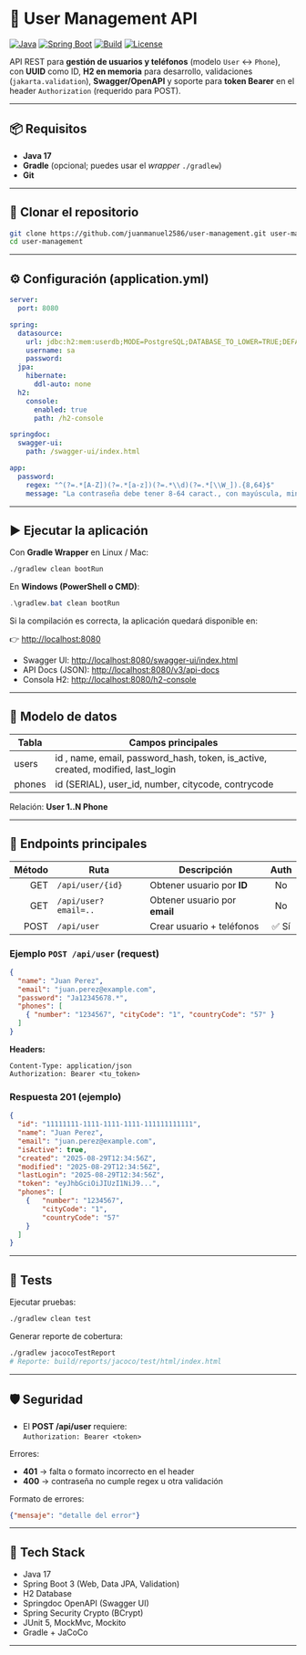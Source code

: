 # 🧩 User Management API

[![Java](https://img.shields.io/badge/Java-17-007396)]()
[![Spring Boot](https://img.shields.io/badge/Spring%20Boot-3.x-6DB33F)]()
[![Build](https://img.shields.io/badge/Build-Gradle-02303A)]()
[![License](https://img.shields.io/badge/license-MIT-blue.svg)]()

API REST para **gestión de usuarios y teléfonos** (modelo `User` ↔ `Phone`), con **UUID** como ID, **H2 en memoria** para desarrollo, validaciones (`jakarta.validation`), **Swagger/OpenAPI** y soporte para **token Bearer** en el header `Authorization` (requerido para POST).

---

## 📦 Requisitos

- **Java 17**
- **Gradle** (opcional; puedes usar el *wrapper* `./gradlew`)
- **Git**

---

## 🚀 Clonar el repositorio

```bash
git clone https://github.com/juanmanuel2586/user-management.git user-management
cd user-management
```

---

## ⚙️ Configuración (application.yml)

```yaml
server:
  port: 8080

spring:
  datasource:
    url: jdbc:h2:mem:userdb;MODE=PostgreSQL;DATABASE_TO_LOWER=TRUE;DEFAULT_NULL_ORDERING=HIGH
    username: sa
    password:
  jpa:
    hibernate:
      ddl-auto: none
  h2:
    console:
      enabled: true
      path: /h2-console

springdoc:
  swagger-ui:
    path: /swagger-ui/index.html

app:
  password:
    regex: "^(?=.*[A-Z])(?=.*[a-z])(?=.*\\d)(?=.*[\\W_]).{8,64}$"
    message: "La contraseña debe tener 8-64 caract., con mayúscula, minúscula, dígito y símbolo"
```

---

## ▶️ Ejecutar la aplicación

Con **Gradle Wrapper** en Linux / Mac:

```bash
./gradlew clean bootRun
```

En **Windows (PowerShell o CMD)**:

```powershell
.\gradlew.bat clean bootRun
```

Si la compilación es correcta, la aplicación quedará disponible en:  

👉 [http://localhost:8080](http://localhost:8080)

- Swagger UI: [http://localhost:8080/swagger-ui/index.html](http://localhost:8080/swagger-ui/index.html)  
- API Docs (JSON): [http://localhost:8080/v3/api-docs](http://localhost:8080/v3/api-docs)  
- Consola H2: [http://localhost:8080/h2-console](http://localhost:8080/h2-console)

---

## 🧠 Modelo de datos

| Tabla  | Campos principales                                                                 |
|--------|-------------------------------------------------------------------------------------|
| users  | id , name, email, password_hash, token, is_active, created, modified, last_login |
| phones | id (SERIAL), user_id, number, citycode, contrycode                           |

Relación: **User 1..N Phone**

---

## 🔌 Endpoints principales

| Método | Ruta                 | Descripción                         | Auth |
|-------:|----------------------|-------------------------------------|:----:|
| GET    | `/api/user/{id}`     | Obtener usuario por **ID**          |  No  |
| GET    | `/api/user?email=..` | Obtener usuario por **email**       |  No  |
| POST   | `/api/user`          | Crear usuario + teléfonos           | ✅ Sí |

### Ejemplo `POST /api/user` (request)

```json
{
  "name": "Juan Perez",
  "email": "juan.perez@example.com",
  "password": "Ja12345678.*",
  "phones": [
    { "number": "1234567", "cityCode": "1", "countryCode": "57" }
  ]
}
```

**Headers:**
```
Content-Type: application/json
Authorization: Bearer <tu_token>
```

### Respuesta 201 (ejemplo)
```json
{
  "id": "11111111-1111-1111-1111-111111111111",
  "name": "Juan Perez",
  "email": "juan.perez@example.com",
  "isActive": true,
  "created": "2025-08-29T12:34:56Z",
  "modified": "2025-08-29T12:34:56Z",
  "lastLogin": "2025-08-29T12:34:56Z",
  "token": "eyJhbGciOiJIUzI1NiJ9...",
  "phones": [
    {   "number": "1234567", 
        "cityCode": "1", 
        "countryCode": "57"
    }
  ]
}
```

---

## 🧪 Tests

Ejecutar pruebas:

```bash
./gradlew clean test
```

Generar reporte de cobertura:

```bash
./gradlew jacocoTestReport
# Reporte: build/reports/jacoco/test/html/index.html
```

---

## 🛡️ Seguridad

- El **POST /api/user** requiere:  
  `Authorization: Bearer <token>`

Errores:
- **401** → falta o formato incorrecto en el header  
- **400** → contraseña no cumple regex u otra validación  

Formato de errores:

```json
{"mensaje": "detalle del error"}
```

---

## 🧩 Tech Stack

- Java 17  
- Spring Boot 3 (Web, Data JPA, Validation)  
- H2 Database  
- Springdoc OpenAPI (Swagger UI)  
- Spring Security Crypto (BCrypt)  
- JUnit 5, MockMvc, Mockito  
- Gradle + JaCoCo  

---

